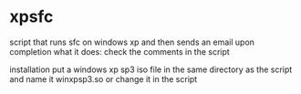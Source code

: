 # xpsfc
script that runs sfc on windows xp and then sends an email upon completion
what it does:
check the comments in the script

installation
put a windows xp sp3 iso file in the same directory as the script and name it winxpsp3.so
or change it in the script
